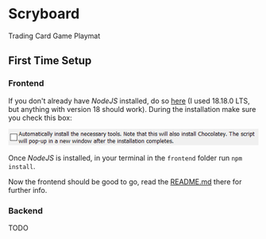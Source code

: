 # Scryboard

Trading Card Game Playmat

## First Time Setup

### Frontend

If you don't already have _NodeJS_ installed, do so [here](https://nodejs.org/en) (I used 18.18.0 LTS, but anything with version 18 should work). During the installation make sure you check this box:

![Check the Chocolatey box!](readme-images\chocolatey_box.png)

Once _NodeJS_ is installed, in your terminal in the `frontend` folder run `npm install`.

Now the frontend should be good to go, read the [README.md](frontend/README.md) there for further info.

### Backend

TODO